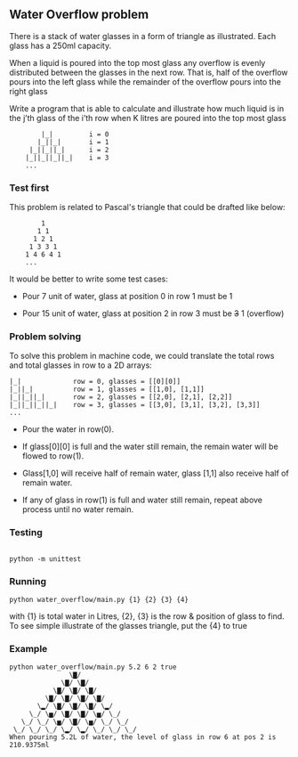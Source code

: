 ## Water Overflow problem

There is a stack of water glasses in a form of triangle as illustrated. Each glass has a 250ml capacity.

When a liquid is poured into the top most glass any overflow is evenly distributed between the glasses in the next row. That is, half of the overflow pours into the left glass while the remainder of the overflow pours into the right glass

Write a program that is able to calculate and illustrate how much liquid is in the j’th glass of the i’th row when K litres are poured into the top most glass


```
        |_|         i = 0
       |_||_|       i = 1
     |_||_||_|      i = 2
    |_||_||_||_|    i = 3
    ...
```

### Test first

This problem is related to Pascal's triangle that could be drafted like below:

```
        1
       1 1
      1 2 1
     1 3 3 1
    1 4 6 4 1
    ...
```

It would be better to write some test cases:

- Pour 7 unit of water, glass at position 0 in row 1 must be 1

- Pour 15 unit of water, glass at position 2 in row 3 must be ~~3~~ 1 (overflow)

### Problem solving

To solve this problem in machine code, we could translate the total rows and total glasses in row to a 2D arrays:

```
|_|             row = 0, glasses = [[0][0]]
|_||_|          row = 1, glasses = [[1,0], [1,1]]
|_||_||_|       row = 2, glasses = [[2,0], [2,1], [2,2]]
|_||_||_||_|    row = 3, glasses = [[3,0], [3,1], [3,2], [3,3]]
...
```

- Pour the water in row(0).

- If glass[0][0] is full and the water still remain, the remain water will be flowed to row(1).

- Glass[1,0] will receive half of remain water, glass [1,1] also receive half of remain water.

- If any of glass in row(1) is full and water still remain, repeat above process until no water remain.


### Testing
```

python -m unittest
```


### Running

```
python water_overflow/main.py {1} {2} {3} {4}
```
with {1} is total water in Litres, {2}, {3} is the row & position of glass to find. To see simple illustrate of the glasses triangle, put the {4} to true


### Example

```
python water_overflow/main.py 5.2 6 2 true
               \▇/
             \▇/ \▇/
           \▇/ \▇/ \▇/
         \▇/ \▇/ \▇/ \▇/
       \▂/ \▇/ \▇/ \▇/ \▂/
     \_/ \▅/ \▇/ \▇/ \▅/ \_/
   \_/ \_/ \▅/ \▇/ \▅/ \_/ \_/
 \_/ \_/ \_/ \▂/ \▂/ \_/ \_/ \_/
When pouring 5.2L of water, the level of glass in row 6 at pos 2 is 210.9375ml
```
